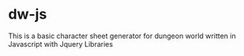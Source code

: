 # dw-js
This is a basic character sheet generator for dungeon world written in Javascript with Jquery Libraries
